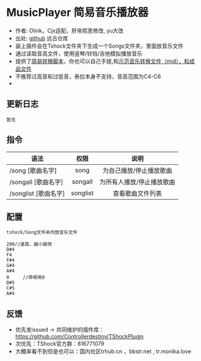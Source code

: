 # MusicPlayer 简易音乐播放器

- 作者: Olink，Cjx适配，肝帝熙恩修改, yu大改
- 出处: [github](https://github.com/Olink/SongPlayer) 远古仓库
- 装上插件会在Tshock文件夹下生成一个Songs文件夹，里面放音乐文件
- 通过读取音高文件，使用竖琴/铃铛/吉他模拟播放音乐
- 提供了[简易转换脚本](https://github.com/THEXN/TShockPlugin/blob/master/musicplayer/%E8%BD%AC%E6%8D%A2%E8%84%9A%E6%9C%AC%E5%8F%82%E8%80%83.py)，你也可以自己手搓,和[示范音乐转换文件（mid），和成品文件](https://github.com/THEXN/TShockPlugin/tree/master/musicplayer/%E7%A4%BA%E4%BE%8B%E6%AD%8C%E6%9B%B2)
- 不推荐过高音和过低音，泰拉本身不支持，音高范围为C4-C6
- 
## 更新日志

```
暂无
```

## 指令

| 语法           |        权限         |   说明   |
| -------------- | :-----------------: | :------: |
| /song [歌曲名字] | song  | 为自己播放/停止播放歌曲 |
| /songall [歌曲名字] | songall   | 为所有人播放/停止播放歌曲 |
| /songlist [歌曲名字] | songlist   | 查看歌曲文件列表 |

## 配置
	tshock/Song文件夹内放音乐文件
```
200//速度，越小越快
D#4
F4
F#4
G#4
A#4
0     //停顿用0
D#5
C#5
A#4
```
## 反馈
- 优先发issued -> 共同维护的插件库：https://github.com/Controllerdestiny/TShockPlugin
- 次优先：TShock官方群：816771079
- 大概率看不到但是也可以：国内社区trhub.cn ，bbstr.net , tr.monika.love
